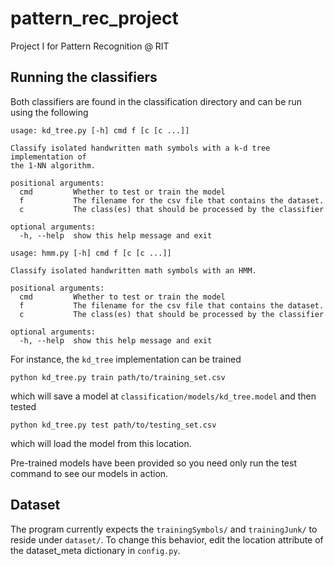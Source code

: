 # pattern_rec_project

Project I for Pattern Recognition @ RIT

## Running the classifiers

Both classifiers are found in the classification directory and can be run
using the following

```
usage: kd_tree.py [-h] cmd f [c [c ...]]

Classify isolated handwritten math symbols with a k-d tree implementation of
the 1-NN algorithm.

positional arguments:
  cmd         Whether to test or train the model
  f           The filename for the csv file that contains the dataset.
  c           The class(es) that should be processed by the classifier

optional arguments:
  -h, --help  show this help message and exit
```

```
usage: hmm.py [-h] cmd f [c [c ...]]

Classify isolated handwritten math symbols with an HMM.

positional arguments:
  cmd         Whether to test or train the model
  f           The filename for the csv file that contains the dataset.
  c           The class(es) that should be processed by the classifier

optional arguments:
  -h, --help  show this help message and exit
```

For instance, the `kd_tree` implementation can be trained
```
python kd_tree.py train path/to/training_set.csv
```
which will save a model at `classification/models/kd_tree.model` and then
tested
```
python kd_tree.py test path/to/testing_set.csv
```
which will load the model from this location.

Pre-trained models have been provided so you need only run the test command
to see our models in action.

## Dataset
The program currently expects the `trainingSymbols/` and `trainingJunk/` to reside under `dataset/`.
To change this behavior, edit the location attribute of the dataset_meta dictionary in `config.py`.
